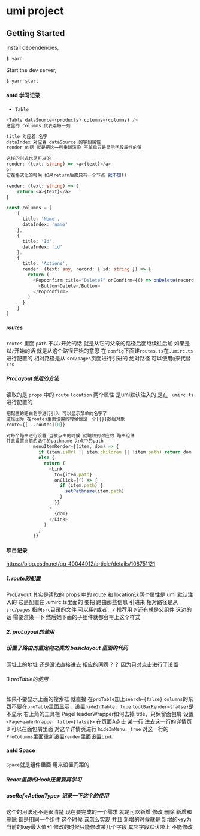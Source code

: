 # umi project

## Getting Started

Install dependencies,

```bash
$ yarn
```

Start the dev server,

```bash
$ yarn start
```
#### antd 学习记录

- ``Table`` 
  
``` ts
<Table dataSource={products} columns={columns} />
这里的 columns 代表着每一列

title 对应着 名字
dataIndex 对应着 dataSource 的字段属性
render 的话 就是把这一列重新渲染 不单单只是显示字段属性的值

这样的形式也是可以的
render: (text: string) => <a>{text}</a>
or
它在格式化的时候 如果return后面只有一个节点 就不加()

render: (text: string) => {
    return <a>{text}</a>
}

const columns = [
    {
      title: 'Name',
      dataIndex: 'name'
    },
    {
      title: 'Id',
      dataIndex: 'id'
    },
    {
      title: 'Actions',
      render: (text: any, record: { id: string }) => {
        return (
          <Popconfirm title="Delete?" onConfirm={() => onDelete(record.id)}>
            <Button>Delete</Button>
          </Popconfirm>
        )
      }
    }
]
```
##### routes
``routes``
里面 ``path`` 不以``/``开始的话 就是从它的父亲的路径后面继续往后加
如果是以``/``开始的话 就是从这个路径开始的意思
在 ``config``下面建``routes.ts``在``.umirc.ts``进行配置的
相对路径是从 ``src/pages``页面进行引进的
绝对路径 可以使用``@``来代替``src``

##### ProLayout使用的方法
读取的是 ``props`` 中的 ``route`` ``location`` 两个属性 是umi默认注入的
是在 ``.umirc.ts``进行配置的
``` ts
把配置的路由名字进行引入 可以显示菜单的名字了
这是因为 在routes里面设置的时候他是一个[{}]数组对象
route={[...routes][0]}

对每个路由进行设置 当被点击的时候 就跳转到对应的 路由组件
并且设置当前的选中的pathname 为点中的path
          menuItemRender={(item, dom) => {
            if (item.isUrl || item.children || !item.path) return dom
            else {
              return (
                <Link
                  to={item.path}
                  onClick={() => {
                    if (item.path) {
                      setPathname(item.path)
                    }
                  }}
                >
                  {dom}
                </Link>
              )
            }
          }}
```
#### 项目记录
https://blog.csdn.net/qq_40044912/article/details/108751121
##### 1. route的配置
ProLayout 其实是读取的 props 中的 route 和 location这两个属性是 umi 默认注入的
 它是配置在 .umirc.ts里面的 要把 路由那些信息 引进来
相对路径是从 ``src/pages``
指向``src``目录的文件  可以用``@``或者``../``
推荐用 ``@``
还有就是父组件 这边的话 需要渲染一下 然后她下面的子组件就都会带上这个样式
##### 2. proLayout的使用
#####  设置了路由的重定向之类的 basiclayout 里面的代码
网址上的地址  还是没法直接进去 相应的网页？？
因为只对点击进行了设置
###### 3.proTable的使用
如果不要显示上面的搜索框 就直接 在``proTable``加上``search={false}``
``columns``的东西不要在``proTable``里面显示，设置``hideInTable: true``
``toolBarRender={false}``是 不显示 右上角的工具栏
PageHeaderWrapper如何去掉 title，只保留面包屑
设置``<PageHeaderWrapper title={false}>``
在页面A点击 某一行 进去这一行的详情页B
可以在面包屑里面 对这个详情页进行 ``hideInMenu: true``
对这一行的``ProColumns``里面重新设置``render``里面设置``Link``
#### antd Space
``Space``就是组件里面 用来设置间距的
##### React里面的Hook还需要再学习
##### useRef\<ActionType> 记录一下这个的使用
这个的用法还不是很清楚
现在要完成的一个需求
就是可以新增 修改 删除
新增和删除 都是用同一个组件 这个时候 该怎么实现
并且 新增的时候就是 新增的key为当前的key最大值+1
修改的时候只能修改某几个字段 其它字段默认带上 不能修改
####

